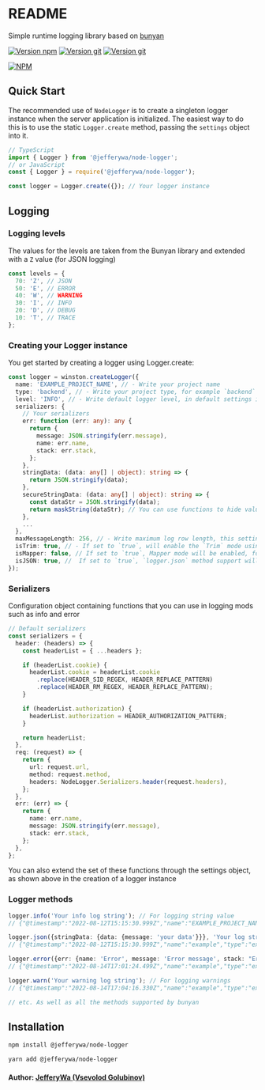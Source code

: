 # README #
Simple runtime logging library based on [bunyan](https://www.npmjs.com/package/bunyan)

[![Version npm](https://img.shields.io/badge/npm-v2.0.0-blue)](https://www.npmjs.com/package/@jefferywa/node-logger)
[![Version git](https://img.shields.io/badge/github-code-brighthgreen)](https://github.com/jefferywa/node-logger)
[![Version git](https://img.shields.io/badge/gitgub-issues-red)](https://github.com/jefferywa/node-logger/issues)

[![NPM](https://nodei.co/npm/@jefferywa/node-logger.png?downloads=true&compact=true)](https://nodei.co/npm/%40jefferywa%2Fnode-logger?)

## Quick Start
The recommended use of `NodeLogger` is to create a singleton logger instance when the server application is initialized. 
The easiest way to do this is to use the static `Logger.create` method, passing the `settings` object into it.

```typescript
// TypeScript
import { Logger } from '@jefferywa/node-logger';
// or JavaScript
const { Logger } = require('@jefferywa/node-logger');

const logger = Logger.create({}); // Your logger instance
```

## Logging

### Logging levels
The values for the levels are taken from the Bunyan library and extended with a `Z` value (for JSON logging)

```typescript
const levels = {
  70: 'Z', // JSON
  50: 'E', // ERROR
  40: 'W', // WARNING
  30: 'I', // INFO
  20: 'D', // DEBUG
  10: 'T', // TRACE
};
```

### Creating your Logger instance
You get started by creating a logger using Logger.create:

```typescript
const logger = winston.createLogger({
  name: 'EXAMPLE_PROJECT_NAME', // - Write your project name
  type: 'backend', // - Write your project type, for example `backend` or `api` 
  level: 'INFO', // - Write default logger level, in default settings it is INFO
  serializers: {
    // Your serializers
    err: function (err: any): any {
      return {
        message: JSON.stringify(err.message),
        name: err.name,
        stack: err.stack,
      };
    },
    stringData: (data: any[] | object): string => {
      return JSON.stringify(data);
    },
    secureStringData: (data: any[] | object): string => {
      const dataStr = JSON.stringify(data);
      return maskString(dataStr); // You can use functions to hide values
    },
    ...
  },
  maxMessageLength: 256, // - Write maximum log row length, this setting worked with field `isTrim`
  isTrim: true, // - If set to `true`, will enable the `Trim` mode using the `maxMessageLength` parameter
  isMapper: false, // If set to `true`, Mapper mode will be enabled, for a more detailed listing of the value in the entry log line
  isJSON: true, //  If set to `true`, `logger.json` method support will be enabled, by default `false`
});
```

### Serializers
Configuration object containing functions that you can use in logging mods such as info and error

```typescript
// Default serializers
const serializers = {
  header: (headers) => {
    const headerList = { ...headers };

    if (headerList.cookie) {
      headerList.cookie = headerList.cookie
        .replace(HEADER_SID_REGEX, HEADER_REPLACE_PATTERN)
        .replace(HEADER_RM_REGEX, HEADER_REPLACE_PATTERN);
    }

    if (headerList.authorization) {
      headerList.authorization = HEADER_AUTHORIZATION_PATTERN;
    }

    return headerList;
  },
  req: (request) => {
    return {
      url: request.url,
      method: request.method,
      headers: NodeLogger.Serializers.header(request.headers),
    };
  },
  err: (err) => {
    return {
      name: err.name,
      message: JSON.stringify(err.message),
      stack: err.stack,
    };
  },
};
```
You can also extend the set of these functions through the settings object, as shown above in the creation of a logger instance

### Logger methods

```typescript
logger.info('Your info log string'); // For logging string value
// {"@timestamp":"2022-08-12T15:15:30.999Z","name":"EXAMPLE_PROJECT_NAME","type":"backend","hostname":"notebook.local","pid":18585,"time":"2022-08-12T15:15:30.999Z","v":0,"level":"I","msg":"Your info log string","level_number":30}

logger.json({stringData: {data: {message: 'your data'}}}, 'Your log string'); // For logging json values
// {"@timestamp":"2022-08-12T15:15:30.999Z","name":"example","type":"example","hostname":"notebook.local","pid":18585,"stringData":"{\"data\":{\"message\":\"your data\"}}","time":"2022-08-12T15:15:30.999Z","v":0,"level":"Z","msg":"Your log string","level_number":70}

logger.error({err: {name: 'Error', message: 'Error message', stack: "Error: Error message stack trace" }}, 'Your error log string'); // For loggin errors
// {"@timestamp":"2022-08-14T17:01:24.499Z","name":"example","type":"example","hostname":"notebook.local","pid":18585,"err":{"message":"\"Error message\"","name":"Error","stack":"Error: Error message stack trace"},"time":"2022-08-14T17:01:24.498Z","v":0,"level":"E","msg":"Your error log string","level_number":50}

logger.warn('Your warning log string'); // For logging warnings
// {"@timestamp":"2022-08-14T17:04:16.330Z","name":"example","type":"example","hostname":"notebook.local","pid":18585,"time":"2022-08-14T17:04:16.330Z","v":0,"level":"W","msg":"Your warning log string","level_number":40}

// etc. As well as all the methods supported by bunyan
```

## Installation

``` bash
npm install @jefferywa/node-logger
```

``` bash
yarn add @jefferywa/node-logger
```

#### Author: [JefferyWa (Vsevolod Golubinov)](https://github.com/jefferywa)